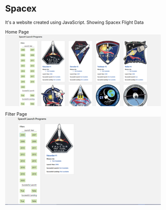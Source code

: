 # Spacex

It's a website created using JavaScript. Showing Spacex Flight Data

Home Page
![alt text](images/1.PNG "Description goes here")

Filter Page
![alt text](images/2.PNG )
